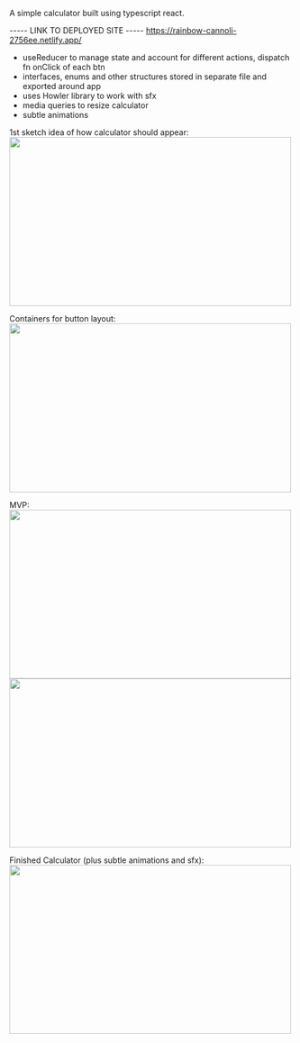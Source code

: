 A simple calculator built using typescript react.


----- LINK TO DEPLOYED SITE -----
https://rainbow-cannoli-2756ee.netlify.app/

- useReducer to manage state and account for different actions, dispatch fn onClick of each btn
- interfaces, enums and other structures stored in separate file and exported around app
- uses Howler library to work with sfx
- media queries to resize calculator 
- subtle animations

1st sketch idea of how calculator should appear: 
<img src="https://res.cloudinary.com/dzektczea/image/upload/v1654598335/Screenshot_2022-06-07_at_09.03.22_ndgnky.png" width="500px" height= "300px">

Containers for button layout:
<img src="https://res.cloudinary.com/dzektczea/image/upload/v1654598334/Screenshot_2022-06-06_at_13.38.50_tdjfyz.png" width="500px" height="300px">

MVP:
<img src="https://res.cloudinary.com/dzektczea/image/upload/v1654598335/Screenshot_2022-06-06_at_16.39.19_pwvecf.png" width="500px" height="300px">
<img src="https://res.cloudinary.com/dzektczea/image/upload/v1654598334/Screenshot_2022-06-06_at_17.06.19_x8amor.png" width="500px" height="300px">

Finished Calculator (plus subtle animations and sfx):
<img src="https://res.cloudinary.com/dzektczea/image/upload/v1654598335/Screenshot_2022-06-07_at_11.26.18_pjj8ry.png" width="500px" height="300px">

